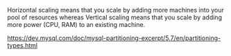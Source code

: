 
Horizontal scaling means that you scale by adding more machines into your pool of resources whereas Vertical scaling means that you scale by adding more power (CPU, RAM) to an existing machine.



https://dev.mysql.com/doc/mysql-partitioning-excerpt/5.7/en/partitioning-types.html
